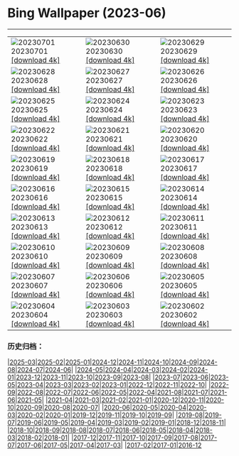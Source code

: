 # Bing Wallpaper (2023-06)
**************

<table><tr><td><img class="wallpaper" src="https://www.bing.com/th?id=OHR.RomeView_ZH-CN5882212305_1920x1080.jpg" alt="20230701"> 20230701 <a class="wallpaper_link" href="https://www.bing.com/th?id=OHR.RomeView_ZH-CN5882212305_UHD.jpg">[download 4k]</a></td><td><img class="wallpaper" src="https://www.bing.com/th?id=OHR.ClamBears_ZH-CN5686721500_1920x1080.jpg" alt="20230630"> 20230630 <a class="wallpaper_link" href="https://www.bing.com/th?id=OHR.ClamBears_ZH-CN5686721500_UHD.jpg">[download 4k]</a></td><td><img class="wallpaper" src="https://www.bing.com/th?id=OHR.BanyakIslands_ZH-CN6620304821_1920x1080.jpg" alt="20230629"> 20230629 <a class="wallpaper_link" href="https://www.bing.com/th?id=OHR.BanyakIslands_ZH-CN6620304821_UHD.jpg">[download 4k]</a></td></tr><tr><td><img class="wallpaper" src="https://www.bing.com/th?id=OHR.ItalyCinqueTerre_ZH-CN6495965228_1920x1080.jpg" alt="20230628"> 20230628 <a class="wallpaper_link" href="https://www.bing.com/th?id=OHR.ItalyCinqueTerre_ZH-CN6495965228_UHD.jpg">[download 4k]</a></td><td><img class="wallpaper" src="https://www.bing.com/th?id=OHR.SedonaSunset_ZH-CN6289462383_1920x1080.jpg" alt="20230627"> 20230627 <a class="wallpaper_link" href="https://www.bing.com/th?id=OHR.SedonaSunset_ZH-CN6289462383_UHD.jpg">[download 4k]</a></td><td><img class="wallpaper" src="https://www.bing.com/th?id=OHR.VillandryGarden_ZH-CN6140359139_1920x1080.jpg" alt="20230626"> 20230626 <a class="wallpaper_link" href="https://www.bing.com/th?id=OHR.VillandryGarden_ZH-CN6140359139_UHD.jpg">[download 4k]</a></td></tr><tr><td><img class="wallpaper" src="https://www.bing.com/th?id=OHR.PetraTreasury_ZH-CN6007151900_1920x1080.jpg" alt="20230625"> 20230625 <a class="wallpaper_link" href="https://www.bing.com/th?id=OHR.PetraTreasury_ZH-CN6007151900_UHD.jpg">[download 4k]</a></td><td><img class="wallpaper" src="https://www.bing.com/th?id=OHR.NhaTrang_ZH-CN5834700560_1920x1080.jpg" alt="20230624"> 20230624 <a class="wallpaper_link" href="https://www.bing.com/th?id=OHR.NhaTrang_ZH-CN5834700560_UHD.jpg">[download 4k]</a></td><td><img class="wallpaper" src="https://www.bing.com/th?id=OHR.PollinatorMonarch_ZH-CN5556988827_1920x1080.jpg" alt="20230623"> 20230623 <a class="wallpaper_link" href="https://www.bing.com/th?id=OHR.PollinatorMonarch_ZH-CN5556988827_UHD.jpg">[download 4k]</a></td></tr><tr><td><img class="wallpaper" src="https://www.bing.com/th?id=OHR.DragonBoatFestival2023_ZH-CN5255671687_1920x1080.jpg" alt="20230622"> 20230622 <a class="wallpaper_link" href="https://www.bing.com/th?id=OHR.DragonBoatFestival2023_ZH-CN5255671687_UHD.jpg">[download 4k]</a></td><td><img class="wallpaper" src="https://www.bing.com/th?id=OHR.SummerSolstice2023_ZH-CN5038619036_1920x1080.jpg" alt="20230621"> 20230621 <a class="wallpaper_link" href="https://www.bing.com/th?id=OHR.SummerSolstice2023_ZH-CN5038619036_UHD.jpg">[download 4k]</a></td><td><img class="wallpaper" src="https://www.bing.com/th?id=OHR.EagleTree_ZH-CN7775102951_1920x1080.jpg" alt="20230620"> 20230620 <a class="wallpaper_link" href="https://www.bing.com/th?id=OHR.EagleTree_ZH-CN7775102951_UHD.jpg">[download 4k]</a></td></tr><tr><td><img class="wallpaper" src="https://www.bing.com/th?id=OHR.Fawn_ZH-CN2172152960_1920x1080.jpg" alt="20230619"> 20230619 <a class="wallpaper_link" href="https://www.bing.com/th?id=OHR.Fawn_ZH-CN2172152960_UHD.jpg">[download 4k]</a></td><td><img class="wallpaper" src="https://www.bing.com/th?id=OHR.TernFather_ZH-CN1860589914_1920x1080.jpg" alt="20230618"> 20230618 <a class="wallpaper_link" href="https://www.bing.com/th?id=OHR.TernFather_ZH-CN1860589914_UHD.jpg">[download 4k]</a></td><td><img class="wallpaper" src="https://www.bing.com/th?id=OHR.SurfSanDiego_ZH-CN1485510748_1920x1080.jpg" alt="20230617"> 20230617 <a class="wallpaper_link" href="https://www.bing.com/th?id=OHR.SurfSanDiego_ZH-CN1485510748_UHD.jpg">[download 4k]</a></td></tr><tr><td><img class="wallpaper" src="https://www.bing.com/th?id=OHR.HawksbillTurtle_ZH-CN0562063994_1920x1080.jpg" alt="20230616"> 20230616 <a class="wallpaper_link" href="https://www.bing.com/th?id=OHR.HawksbillTurtle_ZH-CN0562063994_UHD.jpg">[download 4k]</a></td><td><img class="wallpaper" src="https://www.bing.com/th?id=OHR.SmokyFireflies_ZH-CN3840923626_1920x1080.jpg" alt="20230615"> 20230615 <a class="wallpaper_link" href="https://www.bing.com/th?id=OHR.SmokyFireflies_ZH-CN3840923626_UHD.jpg">[download 4k]</a></td><td><img class="wallpaper" src="https://www.bing.com/th?id=OHR.PassauSunsetJune_ZH-CN7563956674_1920x1080.jpg" alt="20230614"> 20230614 <a class="wallpaper_link" href="https://www.bing.com/th?id=OHR.PassauSunsetJune_ZH-CN7563956674_UHD.jpg">[download 4k]</a></td></tr><tr><td><img class="wallpaper" src="https://www.bing.com/th?id=OHR.OkefenokeeSwamp_ZH-CN3640203783_1920x1080.jpg" alt="20230613"> 20230613 <a class="wallpaper_link" href="https://www.bing.com/th?id=OHR.OkefenokeeSwamp_ZH-CN3640203783_UHD.jpg">[download 4k]</a></td><td><img class="wallpaper" src="https://www.bing.com/th?id=OHR.BigBendAnniv_ZH-CN3445097868_1920x1080.jpg" alt="20230612"> 20230612 <a class="wallpaper_link" href="https://www.bing.com/th?id=OHR.BigBendAnniv_ZH-CN3445097868_UHD.jpg">[download 4k]</a></td><td><img class="wallpaper" src="https://www.bing.com/th?id=OHR.GoliathHeron_ZH-CN2413747227_1920x1080.jpg" alt="20230611"> 20230611 <a class="wallpaper_link" href="https://www.bing.com/th?id=OHR.GoliathHeron_ZH-CN2413747227_UHD.jpg">[download 4k]</a></td></tr><tr><td><img class="wallpaper" src="https://www.bing.com/th?id=OHR.PortugalDay_ZH-CN2939429166_1920x1080.jpg" alt="20230610"> 20230610 <a class="wallpaper_link" href="https://www.bing.com/th?id=OHR.PortugalDay_ZH-CN2939429166_UHD.jpg">[download 4k]</a></td><td><img class="wallpaper" src="https://www.bing.com/th?id=OHR.BalloonsTurkey_ZH-CN2791109350_1920x1080.jpg" alt="20230609"> 20230609 <a class="wallpaper_link" href="https://www.bing.com/th?id=OHR.BalloonsTurkey_ZH-CN2791109350_UHD.jpg">[download 4k]</a></td><td><img class="wallpaper" src="https://www.bing.com/th?id=OHR.PlayfulHumpback_ZH-CN2241016258_1920x1080.jpg" alt="20230608"> 20230608 <a class="wallpaper_link" href="https://www.bing.com/th?id=OHR.PlayfulHumpback_ZH-CN2241016258_UHD.jpg">[download 4k]</a></td></tr><tr><td><img class="wallpaper" src="https://www.bing.com/th?id=OHR.ChacoCulture_ZH-CN2098865361_1920x1080.jpg" alt="20230607"> 20230607 <a class="wallpaper_link" href="https://www.bing.com/th?id=OHR.ChacoCulture_ZH-CN2098865361_UHD.jpg">[download 4k]</a></td><td><img class="wallpaper" src="https://www.bing.com/th?id=OHR.CliffsEtretat_ZH-CN1961838068_1920x1080.jpg" alt="20230606"> 20230606 <a class="wallpaper_link" href="https://www.bing.com/th?id=OHR.CliffsEtretat_ZH-CN1961838068_UHD.jpg">[download 4k]</a></td><td><img class="wallpaper" src="https://www.bing.com/th?id=OHR.WaterfallsSunwaptaValley_ZH-CN1804229850_1920x1080.jpg" alt="20230605"> 20230605 <a class="wallpaper_link" href="https://www.bing.com/th?id=OHR.WaterfallsSunwaptaValley_ZH-CN1804229850_UHD.jpg">[download 4k]</a></td></tr><tr><td><img class="wallpaper" src="https://www.bing.com/th?id=OHR.MauiBeach_ZH-CN1435658101_1920x1080.jpg" alt="20230604"> 20230604 <a class="wallpaper_link" href="https://www.bing.com/th?id=OHR.MauiBeach_ZH-CN1435658101_UHD.jpg">[download 4k]</a></td><td><img class="wallpaper" src="https://www.bing.com/th?id=OHR.SouthKaibabTrail_ZH-CN1186135534_1920x1080.jpg" alt="20230603"> 20230603 <a class="wallpaper_link" href="https://www.bing.com/th?id=OHR.SouthKaibabTrail_ZH-CN1186135534_UHD.jpg">[download 4k]</a></td><td><img class="wallpaper" src="https://www.bing.com/th?id=OHR.GemsbokNamibia_ZH-CN0963988839_1920x1080.jpg" alt="20230602"> 20230602 <a class="wallpaper_link" href="https://www.bing.com/th?id=OHR.GemsbokNamibia_ZH-CN0963988839_UHD.jpg">[download 4k]</a></td></tr></table>

### 历史归档：

|[2025-03](/../2025-03/2025-03.md)|[2025-02](/../2025-02/2025-02.md)|[2025-01](/../2025-01/2025-01.md)|[2024-12](/../2024-12/2024-12.md)|[2024-11](/../2024-11/2024-11.md)|[2024-10](/../2024-10/2024-10.md)|[2024-09](/../2024-09/2024-09.md)|[2024-08](/../2024-08/2024-08.md)|[2024-07](/../2024-07/2024-07.md)|[2024-06](/../2024-06/2024-06.md)|
|[2024-05](/../2024-05/2024-05.md)|[2024-04](/../2024-04/2024-04.md)|[2024-03](/../2024-03/2024-03.md)|[2024-02](/../2024-02/2024-02.md)|[2024-01](/../2024-01/2024-01.md)|[2023-12](/../2023-12/2023-12.md)|[2023-11](/../2023-11/2023-11.md)|[2023-10](/../2023-10/2023-10.md)|[2023-09](/../2023-09/2023-09.md)|[2023-08](/../2023-08/2023-08.md)|
|[2023-07](/../2023-07/2023-07.md)|[2023-06](/2023-06.md)|[2023-05](/../2023-05/2023-05.md)|[2023-04](/../2023-04/2023-04.md)|[2023-03](/../2023-03/2023-03.md)|[2023-02](/../2023-02/2023-02.md)|[2023-01](/../2023-01/2023-01.md)|[2022-12](/../2022-12/2022-12.md)|[2022-11](/../2022-11/2022-11.md)|[2022-10](/../2022-10/2022-10.md)|
|[2022-09](/../2022-09/2022-09.md)|[2022-08](/../2022-08/2022-08.md)|[2022-07](/../2022-07/2022-07.md)|[2022-06](/../2022-06/2022-06.md)|[2022-05](/../2022-05/2022-05.md)|[2022-04](/../2022-04/2022-04.md)|[2021-08](/../2021-08/2021-08.md)|[2021-07](/../2021-07/2021-07.md)|[2021-06](/../2021-06/2021-06.md)|[2021-05](/../2021-05/2021-05.md)|
|[2021-04](/../2021-04/2021-04.md)|[2021-03](/../2021-03/2021-03.md)|[2021-02](/../2021-02/2021-02.md)|[2021-01](/../2021-01/2021-01.md)|[2020-12](/../2020-12/2020-12.md)|[2020-11](/../2020-11/2020-11.md)|[2020-10](/../2020-10/2020-10.md)|[2020-09](/../2020-09/2020-09.md)|[2020-08](/../2020-08/2020-08.md)|[2020-07](/../2020-07/2020-07.md)|
|[2020-06](/../2020-06/2020-06.md)|[2020-05](/../2020-05/2020-05.md)|[2020-04](/../2020-04/2020-04.md)|[2020-03](/../2020-03/2020-03.md)|[2020-02](/../2020-02/2020-02.md)|[2020-01](/../2020-01/2020-01.md)|[2019-12](/../2019-12/2019-12.md)|[2019-11](/../2019-11/2019-11.md)|[2019-10](/../2019-10/2019-10.md)|[2019-09](/../2019-09/2019-09.md)|
|[2019-08](/../2019-08/2019-08.md)|[2019-07](/../2019-07/2019-07.md)|[2019-06](/../2019-06/2019-06.md)|[2019-05](/../2019-05/2019-05.md)|[2019-04](/../2019-04/2019-04.md)|[2019-03](/../2019-03/2019-03.md)|[2019-02](/../2019-02/2019-02.md)|[2019-01](/../2019-01/2019-01.md)|[2018-12](/../2018-12/2018-12.md)|[2018-11](/../2018-11/2018-11.md)|
|[2018-10](/../2018-10/2018-10.md)|[2018-09](/../2018-09/2018-09.md)|[2018-08](/../2018-08/2018-08.md)|[2018-07](/../2018-07/2018-07.md)|[2018-06](/../2018-06/2018-06.md)|[2018-05](/../2018-05/2018-05.md)|[2018-04](/../2018-04/2018-04.md)|[2018-03](/../2018-03/2018-03.md)|[2018-02](/../2018-02/2018-02.md)|[2018-01](/../2018-01/2018-01.md)|
|[2017-12](/../2017-12/2017-12.md)|[2017-11](/../2017-11/2017-11.md)|[2017-10](/../2017-10/2017-10.md)|[2017-09](/../2017-09/2017-09.md)|[2017-08](/../2017-08/2017-08.md)|[2017-07](/../2017-07/2017-07.md)|[2017-06](/../2017-06/2017-06.md)|[2017-05](/../2017-05/2017-05.md)|[2017-04](/../2017-04/2017-04.md)|[2017-03](/../2017-03/2017-03.md)|
|[2017-02](/../2017-02/2017-02.md)|[2017-01](/../2017-01/2017-01.md)|[2016-12](/../2016-12/2016-12.md)